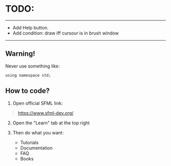 # TODO:
****************************************

* Add Help button.
* Add condition: draw iff cursour is in brush window

****************************************

## Warning!

Never use something like:

    using namespace std;

## How to code?

1. Open official SFML link:
>https://www.sfml-dev.org/


2. Open the "Learn" tab at the top right   


3. Then do what you want:
   * Tutorials
   * Documentation
   * FAQ
   * Books
